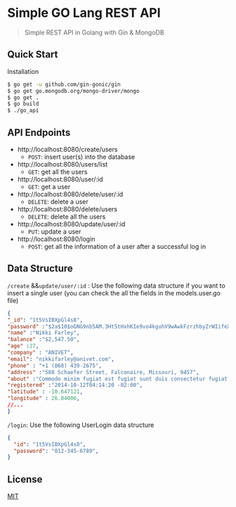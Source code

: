 # Simple GO Lang REST API

> Simple REST API in Golang with Gin & MongoDB 


## Quick Start


Installation
```bash
$ go get -u github.com/gin-gonic/gin
$ go get go.mongodb.org/mongo-driver/mongo 
$ go get .
$ go build
$ ./go_api
```

## API Endpoints

- http://localhost:8080/create/users
    - `POST`: insert user(s) into the database
- http://localhost:8080/users/list
    - `GET`: get all the users
- http://localhost:8080/user/:id
    - `GET`: get a user 
- http://localhost:8080/delete/user/:id
    - `DELETE`: delete a user 
- http://localhost:8080/delete/users
    - `DELETE`: delete all the users
- http://localhost:8080/update/user/:id
    - `PUT`: update a user
- http://localhost:8080/login
    - `POST`: get all the information of a user after a successful log in




## Data Structure
`/create` &&`update/user/:id` : Use the following data structure if you want to insert a single user (you can check the all the fields in the models.user.go file)
```json
{
"_id": "1t5VsIBXpGl4s8",
"password" :"$2a$10$oGNG9nb5AM.3Ht5tHxhKIe9vo4kguhV9wAwkFzrzhbyZrWIifeXBC",
"name" :"Nikki Farley",
"balance" :"$2,547.50",
"age" :27,
"company" : "ANIVET",
"email": "nikkifarley@anivet.com",
"phone" : "+1 (868) 439-2675",
"address" :"588 Schaefer Street, Falconaire, Missouri, 9457",
"about" :"Commodo minim fugiat est fugiat sunt duis consectetur fugiat Lorem sun…",
"registered" :"2014-10-12T04:14:20 -02:00",
"latitude" : -10.647121,
"longitude" : 26.04006,
//...
}
```

`/login`: Use the following UserLogin data structure 
```json
{
  "id": "1t5VsIBXpGl4s8",
  "password": "012-345-6789",
}
```

## License
[MIT](https://choosealicense.com/licenses/mit/)
